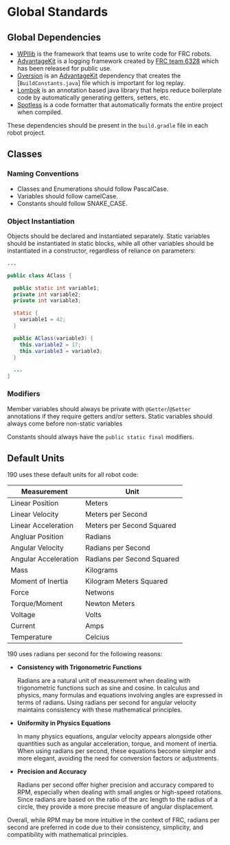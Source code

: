 # Global Standards

## Global Dependencies
* [WPIlib](https://github.com/wpilibsuite/allwpilib) is the framework that teams use to write code for FRC robots.
* [AdvantageKit](https://github.com/Mechanical-Advantage/AdvantageKit) is a logging framework created by [FRC team 6328](https://www.thebluealliance.com/team/6328/) which has been released for public use.
* [Gversion](https://github.com/lessthanoptimal/gversion-plugin) is an [AdvantageKit](https://github.com/Mechanical-Advantage/AdvantageKit) dependency that creates the [```BuildConstants.java```] file which is important for log replay.
* [Lombok](https://projectlombok.org/) is an annotation based java library that helps reduce boilerplate code by automatically generating getters, setters, etc.
* [Spotless](https://github.com/diffplug/spotless) is a code formatter that automatically formats the entire project when compiled.

These dependencies should be present in the ```build.gradle``` file in each robot project.

## Classes
### Naming Conventions
* Classes and Enumerations should follow PascalCase.
* Variables should follow camelCase.
* Constants should follow SNAKE_CASE.

### Object Instantiation
Objects should be declared and instantiated separately. Static variables should be instantiated in static blocks, while all other variables should be instantiated in a constructor, regardless of reliance on parameters:

```java
...

public class AClass {

  public static int variable1;
  private int variable2;
  private int variable3;

  static {
    variable1 = 42;
  }

  public AClass(variable3) {
    this.variable2 = 17;
    this.variable3 = variable3;
  }

  ...
}
```

### Modifiers
Member variables should always be private with ```@Getter```/```@Setter``` annotations if they require getters and/or setters. Static variables should always come before non-static variables

Constants should always have the ```public static final``` modifiers.

## Default Units
190 uses these default units for all robot code:

Measurement | Unit
------------|------
|Linear Position|Meters|
|Linear Velocity|Meters per Second|
|Linear Acceleration|Meters per Second Squared|
|Angluar Position|Radians|
|Angular Velocity|Radians per Second|
|Angular Acceleration|Radians per Second Squared|
|Mass|Kilograms|
|Moment of Inertia|Kilogram Meters Squared|
|Force|Netwons|
|Torque/Moment|Newton Meters|
|Voltage|Volts|
|Current|Amps|
|Temperature|Celcius|

190 uses radians per second for the following reasons:

* **Consistency with Trigonometric Functions**

  Radians are a natural unit of measurement when dealing with trigonometric functions such as sine and cosine. In calculus and physics, many formulas and equations involving angles are expressed in terms of radians. Using radians per second for angular velocity maintains consistency with these mathematical principles.

* **Uniformity in Physics Equations**
  
  In many physics equations, angular velocity appears alongside other quantities such as angular acceleration, torque, and moment of inertia. When using radians per second, these equations become simpler and more elegant, avoiding the need for conversion factors or adjustments.

* **Precision and Accuracy**
  
  Radians per second offer higher precision and accuracy compared to RPM, especially when dealing with small angles or high-speed rotations. Since radians are based on the ratio of the arc length to the radius of a circle, they provide a more precise measure of angular displacement.

Overall, while RPM may be more intuitive in the context of FRC, radians per second are preferred in code due to their consistency, simplicity, and compatibility with mathematical principles.
